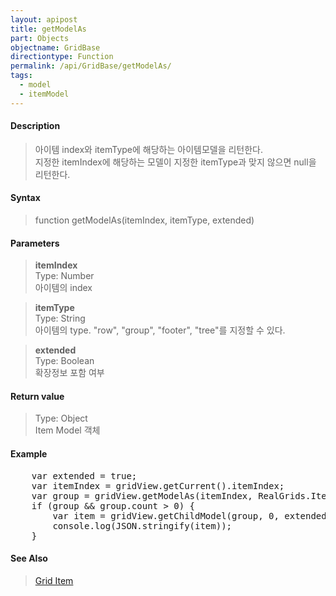 ```yaml
---
layout: apipost
title: getModelAs
part: Objects
objectname: GridBase
directiontype: Function
permalink: /api/GridBase/getModelAs/
tags:
  - model
  - itemModel
---
```



#### Description

> 아이템 index와 itemType에 해당하는 아이템모델을 리턴한다.   
> 지정한 itemIndex에 해당하는 모델이 지정한 itemType과 맞지 않으면 null을 리턴한다.  

#### Syntax

> function getModelAs(itemIndex, itemType, extended)  

#### Parameters

> **itemIndex**  
> Type: Number  
> 아이템의 index  

> **itemType**  
> Type: String  
> 아이템의 type. "row", "group", "footer", "tree"를 지정할 수 있다.  

> **extended**  
> Type: Boolean  
> 확장정보 포함 여부  

#### Return value

> Type: Object  
> Item Model 객체  

#### Example

<pre class="prettyprint">
    var extended = true;
    var itemIndex = gridView.getCurrent().itemIndex;
    var group = gridView.getModelAs(itemIndex, RealGrids.ItemType.GROUP);
    if (group && group.count > 0) {
        var item = gridView.getChildModel(group, 0, extended);
        console.log(JSON.stringify(item));
    }
</pre>


#### See Also
> [Grid Item](/api/features/Grid%20Item/)